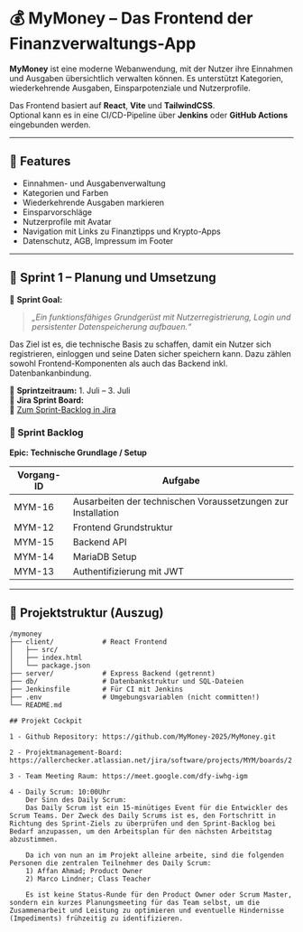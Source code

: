 # 💰 MyMoney – Das Frontend der Finanzverwaltungs-App

**MyMoney** ist eine moderne Webanwendung, mit der Nutzer ihre Einnahmen und Ausgaben übersichtlich verwalten können. Es unterstützt Kategorien, wiederkehrende Ausgaben, Einsparpotenziale und Nutzerprofile.

Das Frontend basiert auf **React**, **Vite** und **TailwindCSS**.  
Optional kann es in eine CI/CD-Pipeline über **Jenkins** oder **GitHub Actions** eingebunden werden.

---

## 🚀 Features

- Einnahmen- und Ausgabenverwaltung
- Kategorien und Farben
- Wiederkehrende Ausgaben markieren
- Einsparvorschläge
- Nutzerprofile mit Avatar
- Navigation mit Links zu Finanztipps und Krypto-Apps
- Datenschutz, AGB, Impressum im Footer

---

## 🎯 Sprint 1 – Planung und Umsetzung

🧠 **Sprint Goal:**  
> *„Ein funktionsfähiges Grundgerüst mit Nutzerregistrierung, Login und persistenter Datenspeicherung aufbauen.“*

Das Ziel ist es, die technische Basis zu schaffen, damit ein Nutzer sich registrieren, einloggen und seine Daten sicher speichern kann. Dazu zählen sowohl Frontend-Komponenten als auch das Backend inkl. Datenbankanbindung.

📅 **Sprintzeitraum:** 1. Juli – 3. Juli  
📍 **Jira Sprint Board:**  
🔗 [Zum Sprint-Backlog in Jira](https://allerchecker.atlassian.net/jira/software/projects/MYM/boards/1)

### 📌 Sprint Backlog

**Epic: Technische Grundlage / Setup**

| Vorgang-ID | Aufgabe                                                                 |
|------------|-------------------------------------------------------------------------|
| MYM-16     | Ausarbeiten der technischen Voraussetzungen zur Installation           |
| MYM-12     | Frontend Grundstruktur                                                  |
| MYM-15     | Backend API                                                             |
| MYM-14     | MariaDB Setup                                                           |
| MYM-13     | Authentifizierung mit JWT                                               |

---

## 📁 Projektstruktur (Auszug)

```plaintext
/mymoney
├── client/            # React Frontend
│   ├── src/
│   ├── index.html
│   └── package.json
├── server/            # Express Backend (getrennt)
├── db/                # Datenbankstruktur und SQL-Dateien
├── Jenkinsfile        # Für CI mit Jenkins
├── .env               # Umgebungsvariablen (nicht committen!)
└── README.md

## Projekt Cockpit

1 - Github Repository: https://github.com/MyMoney-2025/MyMoney.git

2 - Projektmanagement-Board: https://allerchecker.atlassian.net/jira/software/projects/MYM/boards/2

3 - Team Meeting Raum: https://meet.google.com/dfy-iwhg-igm

4 - Daily Scrum: 10:00Uhr 
    Der Sinn des Daily Scrum:
    Das Daily Scrum ist ein 15-minütiges Event für die Entwickler des Scrum Teams. Der Zweck des Daily Scrums ist es, den Fortschritt in Richtung des Sprint-Ziels zu überprüfen und den Sprint-Backlog bei Bedarf anzupassen, um den Arbeitsplan für den nächsten Arbeitstag abzustimmen. 
    
    Da ich von nun an im Projekt alleine arbeite, sind die folgenden Personen die zentralen Teilnehmer des Daily Scrum: 
    1) Affan Ahmad; Product Owner
    2) Marco Lindner; Class Teacher

    Es ist keine Status-Runde für den Product Owner oder Scrum Master, sondern ein kurzes Planungsmeeting für das Team selbst, um die Zusammenarbeit und Leistung zu optimieren und eventuelle Hindernisse (Impediments) frühzeitig zu identifizieren. 

